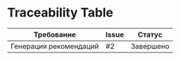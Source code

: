 # Traceability Table

| Требование | Issue | Статус |
|------------|-------|--------|
| Генерация рекомендаций | #2    | Завершено |

